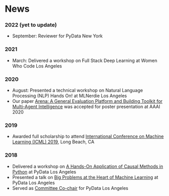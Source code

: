 # News

### 2022 (yet to update)
- September: Reviewer for PyData New York
### 2021
- March: Delivered a workshop on Full Stack Deep Learning at Women Who Code Los Angeles
### 2020
- August: Presented a technical workshop on Natural Language Processing (NLP) Hands On! at MLNerdie Los Angeles
- Our paper [Arena: A General Evaluation Platform and Building Toolkit for Multi-Agent Intelligence](https://ojs.aaai.org/index.php/AAAI/article/view/6216) was accepted for poster presentation at AAAI 2020
### 2019
- Awarded full scholarship to attend [International Conference on Machine Learning (ICML) 2019](https://icml.cc/Conferences/2019/), Long Beach, CA
### 2018
- Delivered a workshop on [A Hands-On Application of Causal Methods in Python](https://pydata.org/la2018/schedule/presentation/10/) at PyData Los Angeles
- Presented a talk on [Big Problems at the Heart of Machine Learning](https://pydata.org/la2018/schedule/presentation/38/) at PyData Los Angeles
- Served as [Committee Co-chair](https://pydata.org/la2018/about/organizing-committee/) for PyData Los Angeles

<!-- For full documentation visit [mkdocs.org](https://www.mkdocs.org). -->


<!-- * `mkdocs new [dir-name]` - Create a new project.
* `mkdocs serve` - Start the live-reloading docs server.
* `mkdocs build` - Build the documentation site.
* `mkdocs -h` - Print help message and exit.

## Project layout

    mkdocs.yml    # The configuration file.
    docs/
        index.md  # The documentation homepage.
        ...       # Other markdown pages, images and other files. -->
